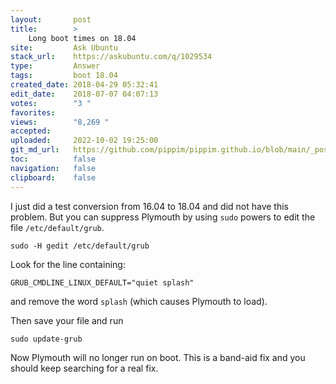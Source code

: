 ```yaml
---
layout:       post
title:        >
    Long boot times on 18.04
site:         Ask Ubuntu
stack_url:    https://askubuntu.com/q/1029534
type:         Answer
tags:         boot 18.04
created_date: 2018-04-29 05:32:41
edit_date:    2018-07-07 04:07:13
votes:        "3 "
favorites:    
views:        "8,269 "
accepted:     
uploaded:     2022-10-02 19:25:00
git_md_url:   https://github.com/pippim/pippim.github.io/blob/main/_posts/2018/2018-04-29-Long-boot-times-on-18.04.md
toc:          false
navigation:   false
clipboard:    false
---
```


I just did a test conversion from 16.04 to 18.04 and did not have this problem. But you can suppress Plymouth by using `sudo` powers to edit the file `/etc/default/grub`. 


``` 
sudo -H gedit /etc/default/grub
```


Look for the line containing:

``` 
GRUB_CMDLINE_LINUX_DEFAULT="quiet splash"
```

and remove the word `splash` (which causes Plymouth to load).

Then save your file and run

``` 
sudo update-grub
```

Now Plymouth will no longer run on boot. This is a band-aid fix and you should keep searching for a real fix.
